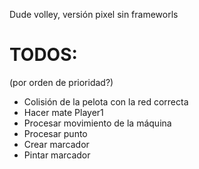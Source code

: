 Dude volley, versión pixel sin frameworls

# TODOS:
(por orden de prioridad?)

- Colisión de la pelota con la red correcta
- Hacer mate Player1
- Procesar movimiento de la máquina
- Procesar punto
- Crear marcador
- Pintar marcador

